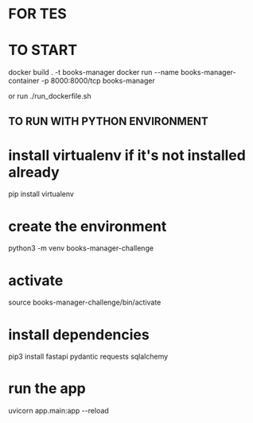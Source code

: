 # FOR TES

# TO START
docker build . -t books-manager
docker run --name books-manager-container -p 8000:8000/tcp books-manager

or run ./run_dockerfile.sh

## TO RUN WITH PYTHON ENVIRONMENT

# install virtualenv if it's not installed already
pip install virtualenv 

# create the environment
python3 -m venv books-manager-challenge

# activate
source books-manager-challenge/bin/activate

# install dependencies
pip3 install fastapi pydantic requests sqlalchemy

# run the app
uvicorn app.main:app --reload